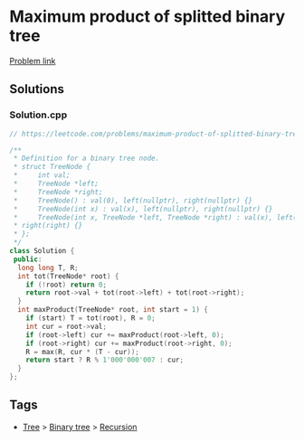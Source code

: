 # Maximum product of splitted binary tree

[Problem link](https://leetcode.com/problems/maximum-product-of-splitted-binary-tree)

## Solutions


### Solution.cpp
```cpp
// https://leetcode.com/problems/maximum-product-of-splitted-binary-tree

/**
 * Definition for a binary tree node.
 * struct TreeNode {
 *     int val;
 *     TreeNode *left;
 *     TreeNode *right;
 *     TreeNode() : val(0), left(nullptr), right(nullptr) {}
 *     TreeNode(int x) : val(x), left(nullptr), right(nullptr) {}
 *     TreeNode(int x, TreeNode *left, TreeNode *right) : val(x), left(left),
 * right(right) {}
 * };
 */
class Solution {
 public:
  long long T, R;
  int tot(TreeNode* root) {
    if (!root) return 0;
    return root->val + tot(root->left) + tot(root->right);
  }
  int maxProduct(TreeNode* root, int start = 1) {
    if (start) T = tot(root), R = 0;
    int cur = root->val;
    if (root->left) cur += maxProduct(root->left, 0);
    if (root->right) cur += maxProduct(root->right, 0);
    R = max(R, cur * (T - cur));
    return start ? R % 1'000'000'007 : cur;
  }
};
```
## Tags

* [Tree](/README.md#Tree) > [Binary tree](/README.md#Tree-Binary_tree) > [Recursion](/README.md#Tree-Binary_tree-Recursion)
